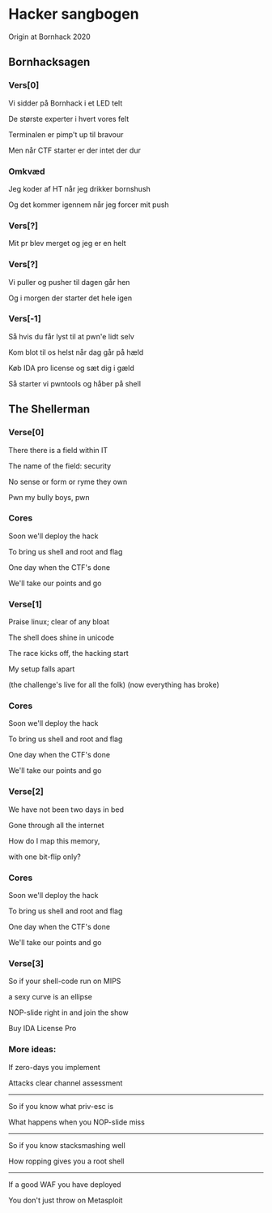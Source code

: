 # Hacker sangbogen
Origin at Bornhack 2020

## Bornhacksagen
### Vers[0]
Vi sidder på Bornhack i et LED telt

De største experter i hvert vores felt

Terminalen er pimp't up til bravour

Men når CTF starter er der intet der dur

### Omkvæd
Jeg koder af HT når jeg drikker bornshush

Og det kommer igennem når jeg forcer mit push

### Vers[?]
Mit pr blev merget og jeg er en helt


### Vers[?]
Vi puller og pusher til dagen går hen

Og i morgen der starter det hele igen


### Vers[-1]
Så hvis du får lyst til at pwn'e lidt selv

Kom blot til os helst når dag går på hæld

Køb IDA pro license og sæt dig i gæld

Så starter vi pwntools og håber på shell

## The Shellerman
### Verse[0]
There there is a field within IT

The name of the field: security

No sense or form or ryme they own

Pwn my bully boys, pwn

### Cores
Soon we'll deploy the hack

To bring us shell and root and flag

One day when the CTF's done

We'll take our points and go

### Verse[1]
Praise linux; clear of any bloat

The shell does shine in unicode

The race kicks off, the hacking start

My setup falls apart

(the challenge's live for all the folk)
(now everything has broke)

### Cores
Soon we'll deploy the hack

To bring us shell and root and flag

One day when the CTF's done

We'll take our points and go

### Verse[2]
We have not been two days in bed

Gone through all the internet

How do I map this memory,

with one bit-flip only?

### Cores
Soon we'll deploy the hack

To bring us shell and root and flag

One day when the CTF's done

We'll take our points and go

### Verse[3]
So if your shell-code run on MIPS

a sexy curve is an ellipse

NOP-slide right in and join the show

Buy IDA License Pro

### More ideas:
If zero-days you implement

Attacks clear channel assessment

-------------------------

So if you know what priv-esc is

What happens when you NOP-slide miss

-------------------------

So if you know stacksmashing well

How ropping gives you a root shell

-------------------------

If a good WAF you have deployed

You don't just throw on Metasploit

